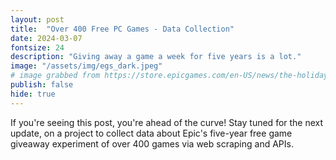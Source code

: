```yaml
---
layout: post
title:  "Over 400 Free PC Games - Data Collection"
date: 2024-03-07
fontsize: 24
description: "Giving away a game a week for five years is a lot."
image: "/assets/img/egs_dark.jpeg" 
# image grabbed from https://store.epicgames.com/en-US/news/the-holiday-sale-returns-on-december-17-plus-15-free-games
publish: false
hide: true
---
```


If you're seeing this post, you're ahead of the curve! Stay tuned for the next update, on a project to collect data about Epic's five-year free game giveaway experiment of over 400 games via web scraping and APIs.

<!-- Intro about Steam's dominance, a chart about that dominance

(also: Potential data or charts from various Epic Game Store Year in Review posts, aggregated?)

Story about EGS free games and their efforts, including biggest giveaways

Get down to brass tacks: explain initial list scraping and desire for more data

Problems faced trying to scrape links themselves

Solution (mostly): use wrapper for API (how much detail??), focus on thought process I think

(Optional) Problems faced with age restrictions, empty rows

Conclusion, hype for follow-up data, desire to fill in empty bits (Selenium?) -->